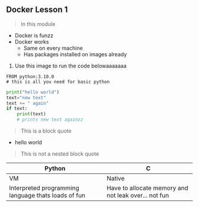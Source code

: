 ## Docker Lesson 1

> In this module


- Docker is funzz
- Docker works
  - Same on every machine
  - Has packages installed on images already

1. Use this image to run the code belowaaaaaaa
  ```
  FROM python:3.10.0
  # this is all you need for basic python
  ```

```python
print("hello world")
text="new text"
text += " again"
if text:
    print(text)
    # prints new text againzz
```

> This is a block quote

- hello world
> This is not a nested block quote


| Python | C |
| ----------- | ----------- |
| VM | Native |
| Interpreted programming language thats loads of fun | Have to allocate memory and not leak over... not fun |
